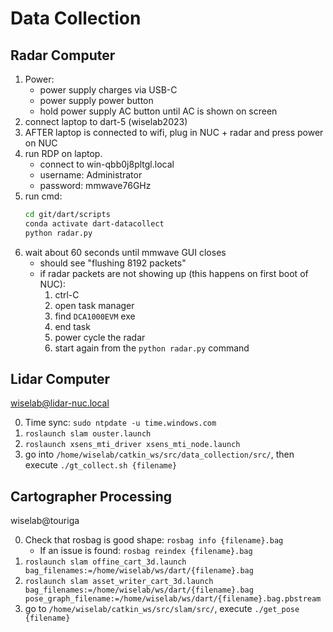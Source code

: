 # Data Collection

## Radar Computer
1. Power:
    - power supply charges via USB-C
    - power supply power button
    - hold power supply AC button until AC is shown on screen
2. connect laptop to dart-5 (wiselab2023)
3. AFTER laptop is connected to wifi, plug in NUC + radar and press power on NUC
4. run RDP on laptop.
    - connect to win-qbb0j8pltgl.local
    - username: Administrator
    - password: mmwave76GHz
5. run cmd:
    ```sh
    cd git/dart/scripts
    conda activate dart-datacollect
    python radar.py
    ```
6. wait about 60 seconds until mmwave GUI closes
    - should see "flushing 8192 packets"
    - if radar packets are not showing up (this happens on first boot of NUC):
        1. ctrl-C
        2. open task manager
        3. find `DCA1000EVM` exe
        4. end task
        5. power cycle the radar
        6. start again from the `python radar.py` command


## Lidar Computer

wiselab@lidar-nuc.local

0. Time sync: `sudo ntpdate -u time.windows.com`
1. `roslaunch slam ouster.launch`
2. `roslaunch xsens_mti_driver xsens_mti_node.launch`
3. go into `/home/wiselab/catkin_ws/src/data_collection/src/`, then execute `./gt_collect.sh {filename}`

## Cartographer Processing

wiselab@touriga

0. Check that rosbag is good shape: `rosbag info {filename}.bag`
    - If an issue is found: `rosbag reindex {filename}.bag`
1. `roslaunch slam offine_cart_3d.launch bag_filenames:=/home/wiselab/ws/dart/{filename}.bag`
2. `roslaunch slam asset_writer_cart_3d.launch bag_filenames:=/home/wiselab/ws/dart/{filename}.bag pose_graph_filename:=/home/wiselab/ws/dart/{filename}.bag.pbstream`
3. go to `/home/wiselab/catkin_ws/src/slam/src/`, execute `./get_pose {filename}`
